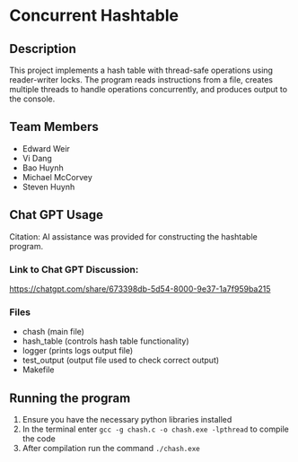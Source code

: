 # Concurrent Hashtable

## Description
This project implements a hash table with thread-safe operations using reader-writer locks. The program reads instructions from a file, creates multiple threads to handle operations concurrently, and produces output to the console.

## Team Members
- Edward Weir
- Vi Dang
- Bao Huynh
- Michael McCorvey
- Steven Huynh

## Chat GPT Usage
Citation:
AI assistance was provided for constructing the hashtable program. 

### Link to Chat GPT Discussion:
https://chatgpt.com/share/673398db-5d54-8000-9e37-1a7f959ba215

### Files 
- chash (main file)
- hash_table (controls hash table functionality)
- logger (prints logs output file)
- test_output (output file used to check correct output)
- Makefile

## Running the program
1. Ensure you have the necessary python libraries installed
2. In the terminal enter `gcc -g chash.c -o chash.exe -lpthread` to compile the code
3. After compilation run the command `./chash.exe`
